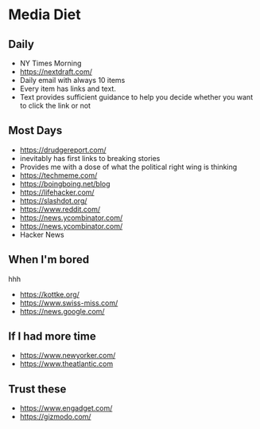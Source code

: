 # Media Diet

## Daily

* NY Times Morning
* https://nextdraft.com/
* Daily email with always 10 items
* Every item has links and text.
* Text provides sufficient guidance to help you decide whether you want to click the link or not

## Most Days

* https://drudgereport.com/
* inevitably has first links to breaking stories
* Provides me with a dose of what the political right wing is thinking
* https://techmeme.com/
* https://boingboing.net/blog
* https://lifehacker.com/
* https://slashdot.org/
* https://www.reddit.com/
* https://news.ycombinator.com/
* https://news.ycombinator.com/
* Hacker News

## When I'm bored

hhh
* https://kottke.org/
* https://www.swiss-miss.com/
* https://news.google.com/


## If I had more time

* https://www.newyorker.com/
* https://www.theatlantic.com

## Trust these


* https://www.engadget.com/
* https://gizmodo.com/
